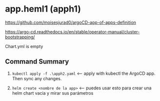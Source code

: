 # app.heml1 (apph1)

<https://github.com/moisesjurad0/argoCD-app-of-apps-definition>

<https://argo-cd.readthedocs.io/en/stable/operator-manual/cluster-bootstrapping/>

Chart.yml is empty

## Command Summary

1. `kubectl apply -f .\apph2.yaml` <-- apply with kubectl the ArgoCD app. Then sync any changes.

1. `helm create <nombre de la app>` <-- puedes usar esto para crear una helm chart vacia y mirar sus parámetros
